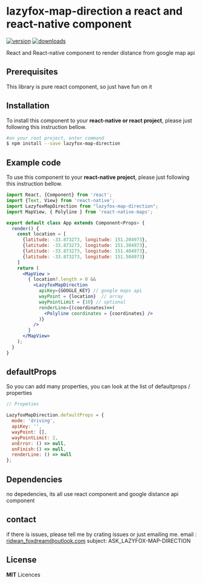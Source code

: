 # lazyfox-map-direction a react and react-native component

[![version](https://img.shields.io/npm/v/lazyfox-map-direction.svg)](https://www.npmjs.com/package/lazyfox-map-direction)
[![downloads](https://img.shields.io/npm/dy/lazyfox-map-direction.svg)](https://www.npmjs.com/package/lazyfox-map-direction)

React and React-native component to render distance from google map api

## Prerequisites

This library is pure react component, so just have fun on it

## Installation

To install this component to your **react-native or react project**, please just following this instruction bellow.
```bash
#on your root project, enter command
$ npm install --save lazyfox-map-direction

```

## Example code

To use this component to your **react-native project**, please just following this instruction bellow.
```jsx
import React, {Component} from 'react';
import {Text, View} from 'react-native';
import LazyfoxMapDirection from "lazyfox-map-direction";
import MapView, { Polyline } from 'react-native-maps';

export default class App extends Component<Props> {
  render() {
    const location = [
      {latitude: -33.873273, longitude: 151.204973},
      {latitude: -33.873273, longitude: 151.304973},
      {latitude: -33.873273, longitude: 151.404973},
      {latitude: -33.873273, longitude: 151.504973}
    ]
    return (
      <MapView >
        { location?.length > 0 &&
          <LazyfoxMapDirection 
            apiKey={GOOGLE_KEY} // google maps api 
            wayPoint = {location}  // array
            wayPointLimit = {10} // optional
            renderLine={(coordinates)=>(
              <Polyline coordinates = {coordinates} />
            )} 
          />
        }
      </MapView>
    );
  }
}

```


## defaultProps

So you can add many properties, you can look at the list of defaultprops / properties

```jsx
// Propeties 

LazyfoxMapDirection.defaultProps = {
  mode: 'driving',
  apiKey: '',
  wayPoint: [],
  wayPointLimit: 2,
  onError: () => null,
  onFinish:() => null,
  renderLine: () => null
};

```

## Dependencies

no depedencies, its all use react component and google distance api component

## contact
if there is issues, please tell me  by crating issues or just emailing me.
email : ridwan_foxdream@outlook.com
subject: ASK_LAZYFOX-MAP-DIRECTION

## License

**MIT** Licences

